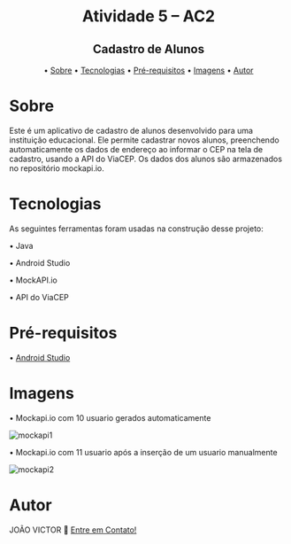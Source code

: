 <h1 align="center">Atividade 5 – AC2</h1>
<h2 align="center">Cadastro de Alunos</h2>

<p align="center">
  • <a href="#sobre">Sobre</a> •
  <a href="#tecnologias">Tecnologias</a> •
  <a href="#pré-requisitos">Pré-requisitos</a> •
  <a href="#imagens">Imagens</a> •
  <a href="#autor">Autor</a>
</p>

# Sobre
Este é um aplicativo de cadastro de alunos desenvolvido para uma instituição educacional. Ele permite cadastrar novos alunos, preenchendo automaticamente os dados de endereço ao informar o CEP na tela de cadastro, usando a API do ViaCEP. Os dados dos alunos são armazenados no repositório mockapi.io.

# Tecnologias

<p> As seguintes ferramentas foram usadas na construção desse projeto:</p>
<p>• Java</p>
<p>• Android Studio</p>
<p>• MockAPI.io</p>
<p>• API do ViaCEP</p>

# Pré-requisitos
<p>• <a href="https://developer.android.com/studio?hl=pt-br">Android Studio</a></p>

# Imagens

• Mockapi.io com 10 usuario gerados automaticamente
 
![mockapi1](https://github.com/ojoaovf/AC2-Mobile/assets/99789822/33076b83-e9b3-4d7b-872e-9e71a75f3f62)

 
• Mockapi.io com 11 usuario após a inserção de um usuario manualmente
 
![mockapi2](https://github.com/ojoaovf/AC2-Mobile/assets/99789822/068e3ec5-3fe7-4875-afa2-7e1f8f8715ec)

# Autor
<p> JOÃO VICTOR 👋 <a href="https://www.linkedin.com/in/ojoaovictor/"> Entre em Contato!</a> </p>
